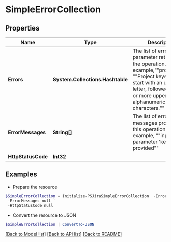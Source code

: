 # SimpleErrorCollection
## Properties

Name | Type | Description | Notes
------------ | ------------- | ------------- | -------------
**Errors** | **System.Collections.Hashtable** | The list of errors by parameter returned by the operation. For example,&quot;&quot;projectKey&quot;&quot;: &quot;&quot;Project keys must start with an uppercase letter, followed by one or more uppercase alphanumeric characters.&quot;&quot; | [optional] 
**ErrorMessages** | **String[]** | The list of error messages produced by this operation. For example, &quot;&quot;input parameter &#39;key&#39; must be provided&quot;&quot; | [optional] 
**HttpStatusCode** | **Int32** |  | [optional] 

## Examples

- Prepare the resource
```powershell
$SimpleErrorCollection = Initialize-PSJiraSimpleErrorCollection  -Errors null `
 -ErrorMessages null `
 -HttpStatusCode null
```

- Convert the resource to JSON
```powershell
$SimpleErrorCollection | ConvertTo-JSON
```

[[Back to Model list]](../README.md#documentation-for-models) [[Back to API list]](../README.md#documentation-for-api-endpoints) [[Back to README]](../README.md)

